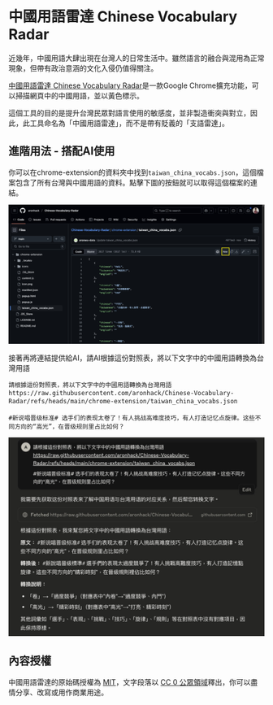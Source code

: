 # 中國用語雷達 Chinese Vocabulary Radar

近幾年，中國用語大肆出現在台灣人的日常生活中。雖然語言的融合與混用為正常現象，但帶有政治意涵的文化入侵仍值得關注。

[中國用語雷達 Chinese Vocabulary Radar](https://chromewebstore.google.com/detail/lecgchakaccigfbbaeialhjplbmgipge?utm_source=item-share-cb)是一款Google Chrome擴充功能，可以掃描網頁中的中國用語，並以黃色標示。

這個工具的目的是提升台灣民眾對語言使用的敏感度，並非製造衝突與對立，因此，此工具命名為「中國用語雷達」，而不是帶有貶義的「支語雷達」。


## 進階用法 - 搭配AI使用
你可以在chrome-extension的資料夾中找到`taiwan_china_vocabs.json`，這個檔案包含了所有台灣與中國用語的資料。點擊下圖的按鈕就可以取得這個檔案的連結。

![get_json.jpg](screenshots/get_json.jpg)

接著再將連結提供給AI，請AI根據這份對照表，將以下文字中的中國用語轉換為台灣用語
```
請根據這份對照表，將以下文字中的中國用語轉換為台灣用語 
https://raw.githubusercontent.com/aronhack/Chinese-Vocabulary-Radar/refs/heads/main/chrome-extension/taiwan_china_vocabs.json 

#新说唱晋级标准# 选手们的表现太卷了！有人挑战高难度技巧，有人打造记忆点旋律。这些不同方向的“高光”，在晋级规则里占比如何？
```

![integrate-with-LLM.jpg](screenshots/integrate-with-LLM.jpg)




## 內容授權
中國用語雷達的原始碼授權為 [MIT](https://github.com/aronhack/Chinese-Vocabulary-Radar/blob/main/LICENSE.txt)，文字段落以 [CC 0 公眾領域](https://creativecommons.org/publicdomain/zero/1.0/deed.zh-hant)釋出，你可以盡情分享、改寫或用作商業用途。

